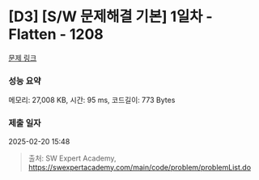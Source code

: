 # [D3] [S/W 문제해결 기본] 1일차 - Flatten - 1208 

[문제 링크](https://swexpertacademy.com/main/code/problem/problemDetail.do?contestProbId=AV139KOaABgCFAYh) 

### 성능 요약

메모리: 27,008 KB, 시간: 95 ms, 코드길이: 773 Bytes

### 제출 일자

2025-02-20 15:48



> 출처: SW Expert Academy, https://swexpertacademy.com/main/code/problem/problemList.do